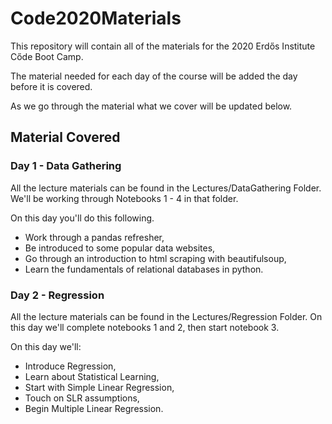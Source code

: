 # Code2020Materials

This repository will contain all of the materials for the 2020 Erd&#337;s Institute
C&#337;de Boot Camp.

The material needed for each day of the course will be added the day before it
is covered.

As we go through the material what we cover will be updated below.

## Material Covered

### Day 1 - Data Gathering
All the lecture materials can be found in the Lectures/DataGathering Folder.
We'll be working through Notebooks 1 - 4 in that folder.

On this day you'll do this following.
<ul>
  <li>Work through a pandas refresher,</li>
  <li>Be introduced to some popular data websites,</li>
  <li>Go through an introduction to html scraping with beautifulsoup,</li>
  <li>Learn the fundamentals of relational databases in python.</li>
</ul>


### Day 2 - Regression
All the lecture materials can be found in the Lectures/Regression Folder.
On this day we'll complete notebooks 1 and 2, then start notebook 3.

On this day we'll:
<ul>
  <li>Introduce Regression,</li>
  <li>Learn about Statistical Learning,</li>
  <li>Start with Simple Linear Regression,</li>
  <li>Touch on SLR assumptions,</li>
  <li>Begin Multiple Linear Regression.</li>
</ul>
